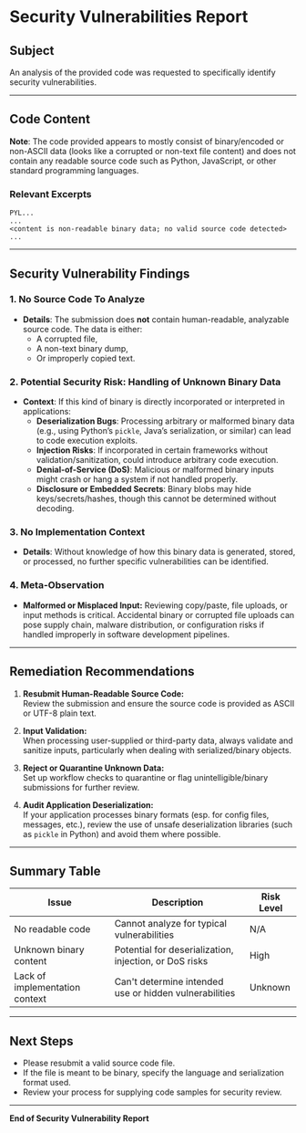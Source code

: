 # Security Vulnerabilities Report

## Subject
An analysis of the provided code was requested to specifically identify security vulnerabilities.

---

## Code Content
**Note**: The code provided appears to mostly consist of binary/encoded or non-ASCII data (looks like a corrupted or non-text file content) and does not contain any readable source code such as Python, JavaScript, or other standard programming languages.

### Relevant Excerpts
```
PYL...
...
<content is non-readable binary data; no valid source code detected>
...
```

---

## Security Vulnerability Findings

### 1. **No Source Code To Analyze**
- **Details**: The submission does **not** contain human-readable, analyzable source code. The data is either:
    - A corrupted file,
    - A non-text binary dump,
    - Or improperly copied text.

### 2. **Potential Security Risk: Handling of Unknown Binary Data**
- **Context**: If this kind of binary is directly incorporated or interpreted in applications:
    - **Deserialization Bugs**: Processing arbitrary or malformed binary data (e.g., using Python’s `pickle`, Java’s serialization, or similar) can lead to code execution exploits.
    - **Injection Risks**: If incorporated in certain frameworks without validation/sanitization, could introduce arbitrary code execution.
    - **Denial-of-Service (DoS)**: Malicious or malformed binary inputs might crash or hang a system if not handled properly.
    - **Disclosure or Embedded Secrets**: Binary blobs may hide keys/secrets/hashes, though this cannot be determined without decoding.

### 3. **No Implementation Context**
- **Details**: Without knowledge of how this binary data is generated, stored, or processed, no further specific vulnerabilities can be identified.

### 4. **Meta-Observation**
- **Malformed or Misplaced Input:** Reviewing copy/paste, file uploads, or input methods is critical. Accidental binary or corrupted file uploads can pose supply chain, malware distribution, or configuration risks if handled improperly in software development pipelines.

---

## Remediation Recommendations

1. **Resubmit Human-Readable Source Code:**  
   Review the submission and ensure the source code is provided as ASCII or UTF-8 plain text.

2. **Input Validation:**  
   When processing user-supplied or third-party data, always validate and sanitize inputs, particularly when dealing with serialized/binary objects.

3. **Reject or Quarantine Unknown Data:**  
   Set up workflow checks to quarantine or flag unintelligible/binary submissions for further review.

4. **Audit Application Deserialization:**  
   If your application processes binary formats (esp. for config files, messages, etc.), review the use of unsafe deserialization libraries (such as `pickle` in Python) and avoid them where possible.

---

## Summary Table

| Issue                              | Description                                                          | Risk Level   |
|-------------------------------------|----------------------------------------------------------------------|--------------|
| No readable code                    | Cannot analyze for typical vulnerabilities                           | N/A          |
| Unknown binary content              | Potential for deserialization, injection, or DoS risks               | High         |
| Lack of implementation context      | Can't determine intended use or hidden vulnerabilities               | Unknown      |

---

## Next Steps

- Please resubmit a valid source code file.
- If the file is meant to be binary, specify the language and serialization format used.
- Review your process for supplying code samples for security review.

---

**End of Security Vulnerability Report**